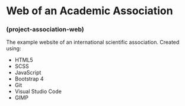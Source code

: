 # Web of an Academic Association 
### (project-association-web)

The example website of an international scientific association.
Created using: 
- HTML5 
- SCSS 
- JavaScript 
- Bootstrap 4 
- Git
- Visual Studio Code
- GIMP
